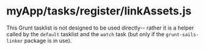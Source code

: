 # myApp/tasks/register/linkAssets.js

This Grunt tasklist is not designed to be used directly-- rather
 it is a helper called by the `default` tasklist and the `watch` task
 (but only if the `grunt-sails-linker` package is in use).

<docmeta name="displayName" value="linkAssets.js">
